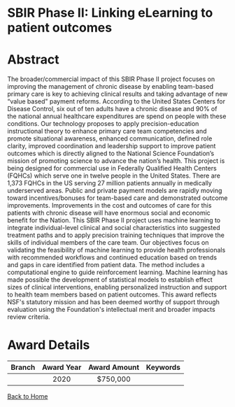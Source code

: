
SBIR Phase II: Linking eLearning to patient outcomes
====================================================

# Abstract


The broader/commercial impact of this SBIR Phase II project focuses on improving the management of chronic disease by enabling team-based primary care is key to achieving clinical results and taking advantage of new “value based" payment reforms. According to the United States Centers for Disease Control, six out of ten adults have a chronic disease and 90% of the national annual healthcare expenditures are spend on people with these conditions. Our technology proposes to apply precision-education instructional theory to enhance primary care team competencies and promote situational awareness, enhanced communication, defined role clarity, improved coordination and leadership support to improve patient outcomes which is directly aligned to the National Science Foundation’s mission of promoting science to advance the nation’s health. This project is being designed for commercial use in Federally Qualified Health Centers (FQHCs) which serve one in twelve people in the United States. There are 1,373 FQHCs in the US serving 27 million patients annually in medically underserved areas. Public and private payment models are rapidly moving toward incentives/bonuses for team-based care and demonstrated outcome improvements. Improvements in the cost and outcomes of care for this patients with chronic disease will have enormous social and economic benefit for the Nation. This SBIR Phase II project uses machine learning to integrate individual-level clinical and social characteristics into suggested treatment paths and to apply precision training techniques that improve the skills of individual members of the care team. Our objectives focus on validating the feasibility of machine learning to provide health professionals with recommended workflows and continued education based on trends and gaps in care identified from patient data. The method includes a computational engine to guide reinforcement learning. Machine learning has made possible the development of statistical models to establish effect sizes of clinical interventions, enabling personalized instruction and support to health team members based on patient outcomes. This award reflects NSF's statutory mission and has been deemed worthy of support through evaluation using the Foundation's intellectual merit and broader impacts review criteria.  

# Award Details

|Branch|Award Year|Award Amount|Keywords|
| :---: | :---: | :---: | :---: |
||2020|$750,000||
  
  


[Back to Home](https://github.com/chrischow/dod_sbir_awards/Reports/JT/#506)